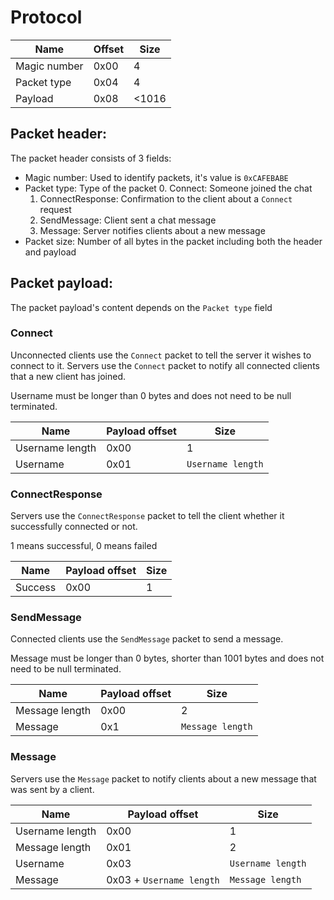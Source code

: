 # Protocol

| Name | Offset | Size |
| ---- | ------ | ---- |
| Magic number | 0x00 | 4 |
| Packet type | 0x04 | 4 |
| Payload | 0x08 | <1016 |

## Packet header:
The packet header consists of 3 fields:
- Magic number: Used to identify packets, it's value is `0xCAFEBABE`
- Packet type: Type of the packet
    0. Connect: Someone joined the chat
    1. ConnectResponse: Confirmation to the client about a `Connect` request
    1. SendMessage: Client sent a chat message
    2. Message: Server notifies clients about a new message
- Packet size: Number of all bytes in the packet including both the header and payload

## Packet payload:
The packet payload's content depends on the `Packet type` field

### Connect

Unconnected clients use the `Connect` packet to tell the server it wishes to connect to it.
Servers use the `Connect` packet to notify all connected clients that a new client has joined.

Username must be longer than 0 bytes and does not need to be null terminated.

| Name | Payload offset | Size |
| ---- | -------------- | ---- |
| Username length | 0x00 | 1 |
| Username | 0x01 | `Username length` |

### ConnectResponse

Servers use the `ConnectResponse` packet to tell the client whether it successfully connected or not.

1 means successful, 0 means failed

| Name | Payload offset | Size |
| ---- | -------------- | ---- |
| Success | 0x00 | 1 |

### SendMessage

Connected clients use the `SendMessage` packet to send a message.

Message must be longer than 0 bytes, shorter than 1001 bytes and does not need to be null terminated.

| Name | Payload offset | Size |
| ---- | -------------- | ---- |
| Message length | 0x00 | 2 |
| Message | 0x1 | `Message length` |

### Message

Servers use the `Message` packet to notify clients about a new message that was sent by a client.

| Name | Payload offset | Size |
| ---- | -------------- | ---- |
| Username length | 0x00 | 1 |
| Message length | 0x01 | 2 |
| Username | 0x03 | `Username length` |
| Message | 0x03 + `Username length` | `Message length` |

